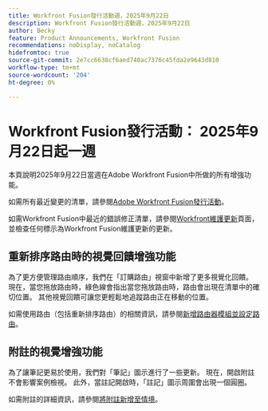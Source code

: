 ```yaml
---
title: Workfront Fusion發行活動週，2025年9月22日
description: Workfront Fusion發行活動週，2025年9月22日
author: Becky
feature: Product Announcements, Workfront Fusion
recommendations: noDisplay, noCatalog
hidefromtoc: true
source-git-commit: 2e7cc6638cf6aed740ac7376c45fda2e9643d810
workflow-type: tm+mt
source-wordcount: '204'
ht-degree: 0%

---
```


# Workfront Fusion發行活動： 2025年9月22日起一週

本頁說明2025年9月22日當週在Adobe Workfront Fusion中所做的所有增強功能。

如需所有最近變更的清單，請參閱[Adobe Workfront Fusion發行活動](/help/workfront-fusion/fusion-product-releases/fusion-release-activity.md)。

如需Workfront Fusion中最近的錯誤修正清單，請參閱[Workfront維護更新](https://experienceleague.adobe.com/zh-hant/docs/workfront-known-issues/releases/current-updates)頁面，並檢查任何標示為Workfront Fusion維護更新的更新。

## 重新排序路由時的視覺回饋增強功能

為了更方便管理路由順序，我們在「訂購路由」視窗中新增了更多視覺化回饋。 現在，當您拖放路由時，綠色線會指出當您拖放路由時，路由會出現在清單中的確切位置。 其他視覺回饋可讓您更輕鬆地追蹤路由正在移動的位置。

如需使用路由（包括重新排序路由）的相關資訊，請參閱[新增路由器模組並設定路由](/help/workfront-fusion/create-scenarios/add-modules/router-module.md)。

## 附註的視覺增強功能

為了讓筆記更易於使用，我們對「筆記」圖示進行了一些更新。 現在，開啟附註不會影響案例檢視。 此外，當註記開啟時，「註記」圖示周圍會出現一個圓圈。

如需附註的詳細資訊，請參閱[將附註新增至情境](/help/workfront-fusion/create-scenarios/config-scenarios-settings/add-notes-to-scenario.md)。
